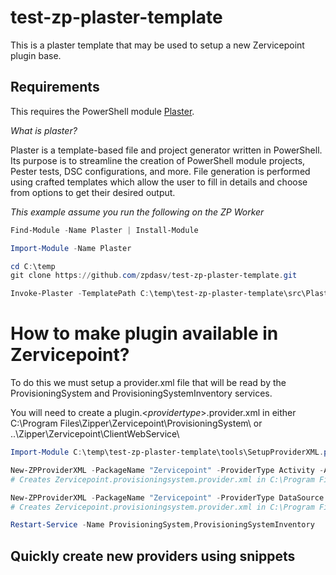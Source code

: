 # test-zp-plaster-template

This is a plaster template that may be used to setup a new Zervicepoint plugin base.

## Requirements

This requires the PowerShell module [Plaster](https://github.com/PowerShellOrg/Plaster).

*What is plaster?*

Plaster is a template-based file and project generator written in PowerShell. Its purpose is to streamline the creation of PowerShell module projects, Pester tests, DSC configurations, and more. File generation is performed using crafted templates which allow the user to fill in details and choose from options to get their desired output.

*This example assume you run the following on the ZP Worker*

```powershell
Find-Module -Name Plaster | Install-Module
```

```powershell
Import-Module -Name Plaster
```

```powershell
cd C:\temp
git clone https://github.com/zpdasv/test-zp-plaster-template.git
```

```powershell
Invoke-Plaster -TemplatePath C:\temp\test-zp-plaster-template\src\PlasterTemplate\PowerShell -DestinationPath C:\Program Files\Zipper\Zervicepoint\Provider extensions\
```

# How to make plugin available in Zervicepoint?

To do this we must setup a provider.xml file that will be read by the ProvisioningSystem and ProvisioningSystemInventory services.

You will need to create a plugin.<*providertype*>.provider.xml in either C:\Program Files\Zipper\Zervicepoint\ProvisioningSystem\ or ..\Zipper\Zervicepoint\ClientWebService\

```powershell
Import-Module C:\temp\test-zp-plaster-template\tools\SetupProviderXML.psm1

New-ZPProviderXML -PackageName "Zervicepoint" -ProviderType Activity -AssemblyType PowerShell -SourcePath "C:\Plugin\MyPlugin\Activities"
# Creates Zervicepoint.provisioningsystem.provider.xml in C:\Program Files\Zipper\Zervicepoint\ProvisioningSystem\ and will inventory PowerShell providers from C:\Plugin\MyPlugin\Activities

New-ZPProviderXML -PackageName "Zervicepoint" -ProviderType DataSource -AssemblyType PowerShell -SourcePath "C:\Plugin\MyPlugin\Data sources"
# Creates Zervicepoint.provisioningsystem.provider.xml in C:\Program Files\Zipper\Zervicepoint\ClientWebService\ and will inventory PowerShell providers from C:\Plugin\MyPlugin\Data sources
```

```powershell
Restart-Service -Name ProvisioningSystem,ProvisioningSystemInventory
```

## Quickly create new providers using snippets

